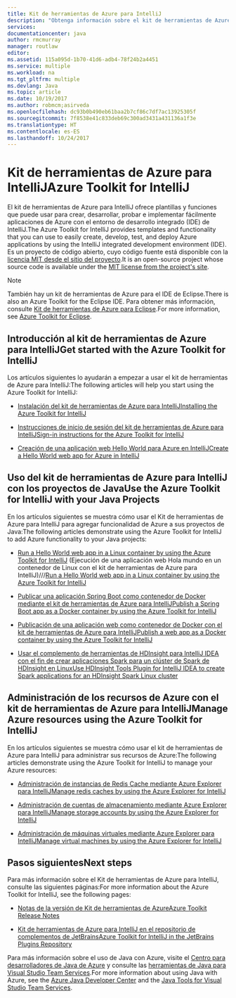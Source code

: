 ```yaml
---
title: Kit de herramientas de Azure para IntelliJ
description: "Obtenga información sobre el kit de herramientas de Azure para IntelliJ."
services: 
documentationcenter: java
author: rmcmurray
manager: routlaw
editor: 
ms.assetid: 115a095d-1b70-41d6-adb4-78f24b2a4451
ms.service: multiple
ms.workload: na
ms.tgt_pltfrm: multiple
ms.devlang: Java
ms.topic: article
ms.date: 10/19/2017
ms.author: robmcm;asirveda
ms.openlocfilehash: dc93b0b490eb61baa2b7cf86c7df7ac13925305f
ms.sourcegitcommit: 7f8538e41c833deb69c300ad3431a431136a1f3e
ms.translationtype: HT
ms.contentlocale: es-ES
ms.lasthandoff: 10/24/2017
---
```

# <a name="azure-toolkit-for-intellij"></a><span data-ttu-id="67874-103">Kit de herramientas de Azure para IntelliJ</span><span class="sxs-lookup"><span data-stu-id="67874-103">Azure Toolkit for IntelliJ</span></span>
<span data-ttu-id="67874-104">El kit de herramientas de Azure para IntelliJ ofrece plantillas y funciones que puede usar para crear, desarrollar, probar e implementar fácilmente aplicaciones de Azure con el entorno de desarrollo integrado (IDE) de IntelliJ.</span><span class="sxs-lookup"><span data-stu-id="67874-104">The Azure Toolkit for IntelliJ provides templates and functionality that you can use to easily create, develop, test, and deploy Azure applications by using the IntelliJ integrated development environment (IDE).</span></span> <span data-ttu-id="67874-105">Es un proyecto de código abierto, cuyo código fuente está disponible con la [licencia MIT desde el sitio del proyecto](https://github.com/microsoft/azure-tools-for-java).</span><span class="sxs-lookup"><span data-stu-id="67874-105">It is an open-source project whose source code is available under the [MIT license from the project's site](https://github.com/microsoft/azure-tools-for-java).</span></span>

> [!NOTE]
> <span data-ttu-id="67874-106">También hay un kit de herramientas de Azure para el IDE de Eclipse.</span><span class="sxs-lookup"><span data-stu-id="67874-106">There is also an Azure Toolkit for the Eclipse IDE.</span></span> <span data-ttu-id="67874-107">Para obtener más información, consulte [Kit de herramientas de Azure para Eclipse](../eclipse/azure-toolkit-for-eclipse.md).</span><span class="sxs-lookup"><span data-stu-id="67874-107">For more information, see [Azure Toolkit for Eclipse](../eclipse/azure-toolkit-for-eclipse.md).</span></span>
> 
> 

## <a name="get-started-with-the-azure-toolkit-for-intellij"></a><span data-ttu-id="67874-108">Introducción al kit de herramientas de Azure para IntelliJ</span><span class="sxs-lookup"><span data-stu-id="67874-108">Get started with the Azure Toolkit for IntelliJ</span></span>
<span data-ttu-id="67874-109">Los artículos siguientes lo ayudarán a empezar a usar el kit de herramientas de Azure para IntelliJ:</span><span class="sxs-lookup"><span data-stu-id="67874-109">The following articles will help you start using the Azure Toolkit for IntelliJ:</span></span>

* [<span data-ttu-id="67874-110">Instalación del kit de herramientas de Azure para IntelliJ</span><span class="sxs-lookup"><span data-stu-id="67874-110">Installing the Azure Toolkit for IntelliJ</span></span>](azure-toolkit-for-intellij-installation.md)

* [<span data-ttu-id="67874-111">Instrucciones de inicio de sesión del kit de herramientas de Azure para IntelliJ</span><span class="sxs-lookup"><span data-stu-id="67874-111">Sign-in instructions for the Azure Toolkit for IntelliJ</span></span>](azure-toolkit-for-intellij-sign-in-instructions.md)

* [<span data-ttu-id="67874-112">Creación de una aplicación web Hello World para Azure en IntelliJ</span><span class="sxs-lookup"><span data-stu-id="67874-112">Create a Hello World web app for Azure in IntelliJ</span></span>](azure-toolkit-for-intellij-create-hello-world-web-app.md)

## <a name="use-the-azure-toolkit-for-intellij-with-your-java-projects"></a><span data-ttu-id="67874-113">Uso del kit de herramientas de Azure para IntelliJ con los proyectos de Java</span><span class="sxs-lookup"><span data-stu-id="67874-113">Use the Azure Toolkit for IntelliJ with your Java Projects</span></span>
<span data-ttu-id="67874-114">En los artículos siguientes se muestra cómo usar el Kit de herramientas de Azure para IntelliJ para agregar funcionalidad de Azure a sus proyectos de Java:</span><span class="sxs-lookup"><span data-stu-id="67874-114">The following articles demonstrate using the Azure Toolkit for IntelliJ to add Azure functionality to your Java projects:</span></span>

* <span data-ttu-id="67874-115">[Run a Hello World web app in a Linux container by using the Azure Toolkit for IntelliJ](azure-toolkit-for-intellij-hello-world-web-app-linux.md) (Ejecución de una aplicación web Hola mundo en un contenedor de Linux con el kit de herramientas de Azure para IntelliJ)///</span><span class="sxs-lookup"><span data-stu-id="67874-115">[Run a Hello World web app in a Linux container by using the Azure Toolkit for IntelliJ](azure-toolkit-for-intellij-hello-world-web-app-linux.md)</span></span>

* [<span data-ttu-id="67874-116">Publicar una aplicación Spring Boot como contenedor de Docker mediante el kit de herramientas de Azure para IntelliJ</span><span class="sxs-lookup"><span data-stu-id="67874-116">Publish a Spring Boot app as a Docker container by using the Azure Toolkit for IntelliJ</span></span>](azure-toolkit-for-intellij-publish-spring-boot-docker-app.md)

* [<span data-ttu-id="67874-117">Publicación de una aplicación web como contenedor de Docker con el kit de herramientas de Azure para IntelliJ</span><span class="sxs-lookup"><span data-stu-id="67874-117">Publish a web app as a Docker container by using the Azure Toolkit for IntelliJ</span></span>](azure-toolkit-for-intellij-publish-as-docker-container.md)

* [<span data-ttu-id="67874-118">Usar el complemento de herramientas de HDInsight para IntelliJ IDEA con el fin de crear aplicaciones Spark para un clúster de Spark de HDInsight en Linux</span><span class="sxs-lookup"><span data-stu-id="67874-118">Use HDInsight Tools Plugin for IntelliJ IDEA to create Spark applications for an HDInsight Spark Linux cluster</span></span>](/azure/hdinsight/hdinsight-apache-spark-intellij-tool-plugin)

## <a name="manage-azure-resources-using-the-azure-toolkit-for-intellij"></a><span data-ttu-id="67874-119">Administración de los recursos de Azure con el kit de herramientas de Azure para IntelliJ</span><span class="sxs-lookup"><span data-stu-id="67874-119">Manage Azure resources using the Azure Toolkit for IntelliJ</span></span>
<span data-ttu-id="67874-120">En los artículos siguientes se muestra cómo usar el kit de herramientas de Azure para IntelliJ para administrar sus recursos de Azure:</span><span class="sxs-lookup"><span data-stu-id="67874-120">The following articles demonstrate using the Azure Toolkit for IntelliJ to manage your Azure resources:</span></span>

* [<span data-ttu-id="67874-121">Administración de instancias de Redis Cache mediante Azure Explorer para IntelliJ</span><span class="sxs-lookup"><span data-stu-id="67874-121">Manage redis caches by using the Azure Explorer for IntelliJ</span></span>](azure-toolkit-for-intellij-managing-redis-caches-using-azure-explorer.md)

* [<span data-ttu-id="67874-122">Administración de cuentas de almacenamiento mediante Azure Explorer para IntelliJ</span><span class="sxs-lookup"><span data-stu-id="67874-122">Manage storage accounts by using the Azure Explorer for IntelliJ</span></span>](azure-toolkit-for-intellij-managing-virtual-machines-using-azure-explorer.md)

* [<span data-ttu-id="67874-123">Administración de máquinas virtuales mediante Azure Explorer para IntelliJ</span><span class="sxs-lookup"><span data-stu-id="67874-123">Manage virtual machines by using the Azure Explorer for IntelliJ</span></span>](azure-toolkit-for-intellij-managing-storage-accounts-using-azure-explorer.md)

## <a name="next-steps"></a><span data-ttu-id="67874-124">Pasos siguientes</span><span class="sxs-lookup"><span data-stu-id="67874-124">Next steps</span></span>

<span data-ttu-id="67874-125">Para más información sobre el Kit de herramientas de Azure para IntelliJ, consulte las siguientes páginas:</span><span class="sxs-lookup"><span data-stu-id="67874-125">For more information about the Azure Toolkit for IntelliJ, see the following pages:</span></span>

* [<span data-ttu-id="67874-126">Notas de la versión de Kit de herramientas de Azure</span><span class="sxs-lookup"><span data-stu-id="67874-126">Azure Toolkit Release Notes</span></span>](https://github.com/Microsoft/azure-tools-for-java/releases)

* [<span data-ttu-id="67874-127">Kit de herramientas de Azure para IntelliJ en el repositorio de complementos de JetBrains</span><span class="sxs-lookup"><span data-stu-id="67874-127">Azure Toolkit for IntelliJ in the JetBrains Plugins Repository</span></span>](https://plugins.jetbrains.com/plugin/8053-azure-toolkit-for-intellij)

<span data-ttu-id="67874-128">Para más información sobre el uso de Java con Azure, visite el [Centro para desarrolladores de Java de Azure](https://azure.microsoft.com/develop/java/) y consulte las [herramientas de Java para Visual Studio Team Services](https://java.visualstudio.com/).</span><span class="sxs-lookup"><span data-stu-id="67874-128">For more information about using Java with Azure, see the [Azure Java Developer Center](https://azure.microsoft.com/develop/java/) and the [Java Tools for Visual Studio Team Services](https://java.visualstudio.com/).</span></span>

<!-- [!INCLUDE [azure-toolkit-additional-resources](../includes/azure-toolkit-additional-resources.md)] -->

<!-- URL List -->

[Azure Java Developer Center]: https://azure.microsoft.com/develop/java/
[Java Tools for Visual Studio Team Services]: https://java.visualstudio.com/

<!-- Temporarily Deprecated URLs -->

<!-- [Debug a Java Web App on Azure in IntelliJ]: ./app-service-web/app-service-web-debug-java-web-app-in-intellij.md -->
